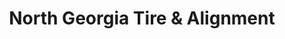 ---
title: "North Georgia Tire & Alignment"
url: /ringgold/north-georgia-tire-and-alignment/
shop: tiles
---